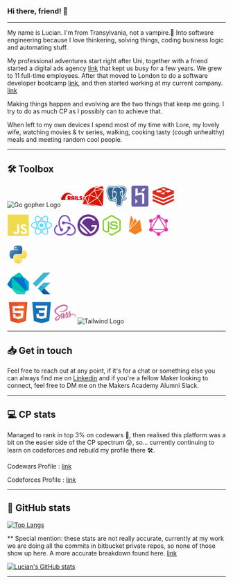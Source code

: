 ### Hi there, friend! 👋

---

My name is Lucian. I'm from Transylvania, not a vampire.🦇 Into software engineering because I love thinkering, solving things, coding business logic and automating stuff.

My professional adventures start right after Uni, together with a friend started a digital ads agency [link](https://visualedge.ro/) that kept us busy for a few years. We grew to 11 full-time employees. After that moved to London to do a software developer bootcamp [link](https://makers.tech/), and then started working at my current company. [link](https://www.azuruw.com/)

Making things happen and evolving are the two things that keep me going. I try to do as much CP as I possibly can to achieve that.

When left to my own devices I spend most of my time with Lore, my lovely wife, watching movies & tv series, walking, cooking tasty (*cough* unhealthy) meals and meeting random cool people.

---

## 🛠 Toolbox

<img src="https://icongr.am/devicon/go-original.svg?color=currentColor" alt="Go gopher Logo" width="50" height="50"/><img src="https://raw.githubusercontent.com/devicons/devicon/c7d326b6009e60442abc35fa45706d6f30ee4c8e/icons/rails/rails-plain-wordmark.svg" alt="Ruby on Rails Logo" width="50" height="50"/><img src="https://raw.githubusercontent.com/devicons/devicon/c7d326b6009e60442abc35fa45706d6f30ee4c8e/icons/ruby/ruby-plain.svg" alt="Ruby Logo" width="50" height="50"/>  <img src="https://raw.githubusercontent.com/devicons/devicon/c7d326b6009e60442abc35fa45706d6f30ee4c8e/icons/postgresql/postgresql-plain.svg" alt="Postgresql Logo" width="50" height="50"/>  <img src="https://raw.githubusercontent.com/devicons/devicon/c7d326b6009e60442abc35fa45706d6f30ee4c8e/icons/heroku/heroku-plain.svg" alt="Heroku Logo" width="50" height="50"/>  <img src="https://raw.githubusercontent.com/devicons/devicon/c7d326b6009e60442abc35fa45706d6f30ee4c8e/icons/redis/redis-plain.svg" alt="Redis Logo" width="50" height="50"/> 

<img src="https://raw.githubusercontent.com/devicons/devicon/c7d326b6009e60442abc35fa45706d6f30ee4c8e/icons/javascript/javascript-plain.svg" alt="JavaScript Logo" width="50" height="50"/> <img src="https://raw.githubusercontent.com/devicons/devicon/c7d326b6009e60442abc35fa45706d6f30ee4c8e/icons/react/react-original.svg" alt="React Logo" width="50" height="50"/>  <img src="https://raw.githubusercontent.com/devicons/devicon/c7d326b6009e60442abc35fa45706d6f30ee4c8e/icons/redux/redux-original.svg" alt="Redux Logo" width="50" height="50"/> <img src="https://raw.githubusercontent.com/devicons/devicon/c7d326b6009e60442abc35fa45706d6f30ee4c8e/icons/gatsby/gatsby-plain.svg" alt="Gatsby Logo" width="50" height="50"/>  <img src="https://raw.githubusercontent.com/devicons/devicon/c7d326b6009e60442abc35fa45706d6f30ee4c8e/icons/nodejs/nodejs-original.svg" alt="NodeJS Logo" width="50" height="50"/>
<img src="https://raw.githubusercontent.com/devicons/devicon/c7d326b6009e60442abc35fa45706d6f30ee4c8e/icons/firebase/firebase-plain.svg" alt="Firebase Logo" width="50" height="50"/> <img src="https://raw.githubusercontent.com/devicons/devicon/c7d326b6009e60442abc35fa45706d6f30ee4c8e/icons/graphql/graphql-plain.svg" alt="GraphQL Logo" width="50" height="50"/>

<img src="https://raw.githubusercontent.com/devicons/devicon/c7d326b6009e60442abc35fa45706d6f30ee4c8e/icons/python/python-original.svg" alt="Python Logo" width="50" height="50"/> 

<img src="https://raw.githubusercontent.com/devicons/devicon/c7d326b6009e60442abc35fa45706d6f30ee4c8e/icons/dart/dart-original.svg" alt="Dart Logo" width="50" height="50"/> <img src="https://raw.githubusercontent.com/devicons/devicon/c7d326b6009e60442abc35fa45706d6f30ee4c8e/icons/flutter/flutter-original.svg" alt="Flutter Logo" width="50" height="50"/>

<img src="https://raw.githubusercontent.com/devicons/devicon/c7d326b6009e60442abc35fa45706d6f30ee4c8e/icons/html5/html5-original.svg" alt="html5 Logo" width="50" height="50"/>  <img src="https://raw.githubusercontent.com/devicons/devicon/c7d326b6009e60442abc35fa45706d6f30ee4c8e/icons/css3/css3-plain.svg" alt="CSS3 Logo" width="50" height="50"/>  <img src="https://raw.githubusercontent.com/devicons/devicon/c7d326b6009e60442abc35fa45706d6f30ee4c8e/icons/sass/sass-original.svg" alt="Sass Logo" width="50" height="50"/>  <img src="https://cdn.worldvectorlogo.com/logos/tailwindcss.svg" alt="Tailwind Logo" width="50" height="50"/>

---

## 📥 Get in touch

Feel free to reach out at any point, if it's for a chat or something else you can always  find me on [Linkedin](https://www.linkedin.com/in/lucian-mot/) and if you're a fellow Maker looking to connect, feel free to DM me on the Makers Academy Alumni Slack.

---

## 💻 CP stats

Managed to rank in top 3% on codewars 🌝, then realised this platform was a bit on the easier side of the CP spectrum 😰, so... currently continuing to learn on codeforces and rebuild my profile there 🛠️.

Codewars Profile : [link](https://www.codewars.com/users/lucianmot)

Codeforces Profile : [link](https://codeforces.com/profile/Kagehonoo)

---

## 🚀 GitHub stats

[![Top Langs](https://github-readme-stats.vercel.app/api/top-langs/?username=lucianmot&theme=synthwave)](https://github.com/anuraghazra/github-readme-stats)

** Special mention: these stats are not really accurate, currently at my work we are doing all the commits in bitbucket private repos, so none of those show up here. A more accurate breakdown found here. [link](https://www.codewars.com/users/lucianmot)

[![Lucian's GitHub stats](https://github-readme-stats.vercel.app/api?username=lucianmot&theme=synthwave)](https://github.com/anuraghazra/github-readme-stats)

---
<!--
**lucianmot/lucianmot** is a ✨ _special_ ✨ repository because its `README.md` (this file) appears on your GitHub profile.

Here are some ideas to get you started:

- 🔭 I’m currently working on ...
- 🌱 I’m currently learning ...
- 👯 I’m looking to collaborate on ...
- 🤔 I’m looking for help with ...
- 💬 Ask me about ...
- 📫 How to reach me: ...
- 😄 Pronouns: ...
- ⚡ Fun fact: ...
-->
